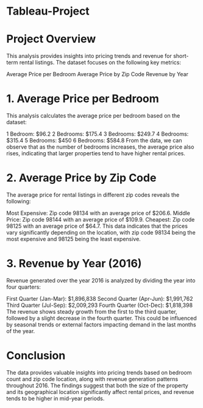 # Tableau-Project

# 

  # Project Overview
This analysis provides insights into pricing trends and revenue for short-term rental listings. The dataset focuses on the following key metrics:

Average Price per Bedroom
Average Price by Zip Code
Revenue by Year
 # 1. Average Price per Bedroom
This analysis calculates the average price per bedroom based on the dataset:

1 Bedroom: $96.2
2 Bedrooms: $175.4
3 Bedrooms: $249.7
4 Bedrooms: $315.4
5 Bedrooms: $450
6 Bedrooms: $584.8
From the data, we can observe that as the number of bedrooms increases, the average price also rises, indicating that larger properties tend to have higher rental prices.

 # 2. Average Price by Zip Code
The average price for rental listings in different zip codes reveals the following:

Most Expensive: Zip code 98134 with an average price of $206.6.
Middle Price: Zip code 98144 with an average price of $109.9.
Cheapest: Zip code 98125 with an average price of $64.7.
This data indicates that the prices vary significantly depending on the location, with zip code 98134 being the most expensive and 98125 being the least expensive.

 # 3. Revenue by Year (2016)
Revenue generated over the year 2016 is analyzed by dividing the year into four quarters:

First Quarter (Jan-Mar): $1,896,838
Second Quarter (Apr-Jun): $1,991,762
Third Quarter (Jul-Sep): $2,009,293
Fourth Quarter (Oct-Dec): $1,818,398
The revenue shows steady growth from the first to the third quarter, followed by a slight decrease in the fourth quarter. This could be influenced by seasonal trends or external factors impacting demand in the last months of the year.

 # Conclusion
The data provides valuable insights into pricing trends based on bedroom count and zip code location, along with revenue generation patterns throughout 2016. The findings suggest that both the size of the property and its geographical location significantly affect rental prices, and revenue tends to be higher in mid-year periods.


